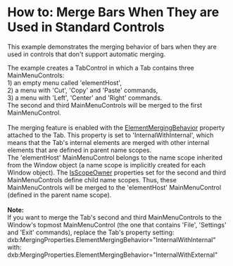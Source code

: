 # How to: Merge Bars When They are Used in Standard Controls


<p>This example demonstrates the merging behavior of bars when they are used in controls that don't support automatic merging.</p>
The example creates a TabControl in which a Tab contains three MainMenuControls: <br>1) an empty menu called 'elementHost', <br>2) a menu with 'Cut', 'Copy' and 'Paste' commands, <br>3) a menu with 'Left', 'Center' and 'Right' commands.<br>The second and third MainMenuControls will be merged to the first MainMenuControl.<br><br>The merging feature is enabled with the <a href="https://documentation.devexpress.com/#wpf/DevExpressXpfBarsMergingProperties_ElementMergingBehaviortopic">ElementMergingBehavior</a> property attached to the Tab. This property is set to 'InternalWithInternal', which means that the Tab's internal elements are merged with other internal elements that are defined in parent name scopes. <br>The 'elementHost' MainMenuControl belongs to the name scope inherited from the Window object (a name scope is implicitly created for each Window object). The <a href="https://documentation.devexpress.com/#wpf/DevExpressXpfBarsBarNameScope_IsScopeOwnertopic">IsScopeOwner</a> properties set for the second and third MainMenuControls define child name scopes. Thus, these MainMenuControls will be merged to the 'elementHost' MainMenuControl (defined in the parent name scope).<br><br><strong>Note:</strong><br>If you want to merge the Tab's second and third MainMenuControls to the Window's topmost MainMenuControl (the one that contains 'File', 'Settings' and 'Exit' commands), replace the Tab's property setting:<br>dxb:MergingProperties.ElementMergingBehavior="InternalWithInternal"<br>with:<br>dxb:MergingProperties.ElementMergingBehavior="InternalWithExternal"<br><br>

<br/>


